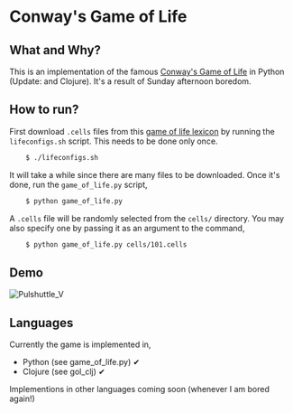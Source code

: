 Conway's Game of Life
=====================

What and Why?
-------------

This is an implementation of the famous
[Conway's Game of Life](http://en.wikipedia.org/wiki/Conway's_Game_of_Life)
in Python (Update: and Clojure). It's a result of Sunday afternoon boredom.

How to run?
-----------

First download ``.cells`` files from this
[game of life lexicon](http://www.bitstorm.org/gameoflife/lexicon/) by
running the ``lifeconfigs.sh`` script. This needs to be done only once.

```bash
    $ ./lifeconfigs.sh
```

It will take a while since there are many files to be downloaded. Once
it's done, run the ``game_of_life.py`` script,

```bash
    $ python game_of_life.py
```

A ``.cells`` file will be randomly selected from the ``cells/``
directory. You may also specify one by passing it as an argument to
the command,

```bash
    $ python game_of_life.py cells/101.cells
```

Demo
----

![Pulshuttle_V](../master/pulshuttle_V.gif?raw=true)

Languages
---------

Currently the game is implemented in,

* Python  (see game_of_life.py)  ✔
* Clojure (see gol_clj)          ✔

Implementions in other languages coming soon (whenever I am bored
again!)

